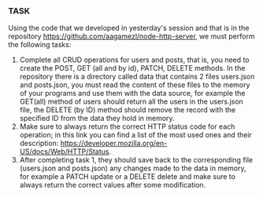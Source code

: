 ### TASK

Using the code that we developed in yesterday's session and that is in the repository https://github.com/aagamezl/node-http-server, we must perform the following tasks:
1. Complete all CRUD operations for users and posts, that is, you need to create the POST, GET (all and by id), PATCH, DELETE methods. In the repository there is a directory called data that contains 2 files users.json and posts.json, you must read the content of these files to the memory of your programs and use them with the data source, for example the GET(all) method of users should return all the users in the users.json file, the DELETE (by ID) method should remove the record with the specified ID from the data they hold in memory.
2. Make sure to always return the correct HTTP status code for each operation; in this link you can find a list of the most used ones and their description: https://developer.mozilla.org/en-US/docs/Web/HTTP/Status.
3. After completing task 1, they should save back to the corresponding file (users.json and posts.json) any changes made to the data in memory, for example a PATCH update or a DELETE delete and make sure to always return the correct values after some modification.